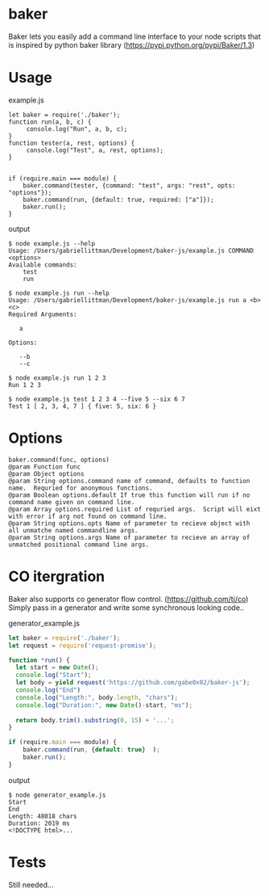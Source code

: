# baker
Baker lets you easily add a command line interface to your node scripts that is inspired by python baker library (https://pypi.python.org/pypi/Baker/1.3)


# Usage
example.js
```
let baker = require('./baker');
function run(a, b, c) {
     console.log("Run", a, b, c);
}
function tester(a, rest, options) {
     console.log("Test", a, rest, options);
}


if (require.main === module) {
    baker.command(tester, {command: "test", args: "rest", opts: "options"});
    baker.command(run, {default: true, required: ["a"]});
    baker.run();
}
```

output
```
$ node example.js --help
Usage: /Users/gabriellittman/Development/baker-js/example.js COMMAND <options>
Available commands: 
    test
    run

$ node example.js run --help
Usage: /Users/gabriellittman/Development/baker-js/example.js run a <b> <c>
Required Arguments:

   a

Options:

   --b
   --c

$ node example.js run 1 2 3
Run 1 2 3

$ node example.js test 1 2 3 4 --five 5 --six 6 7
Test 1 [ 2, 3, 4, 7 ] { five: 5, six: 6 }
```

# Options
```
baker.command(func, options)
@param Function func
@param Object options
@param String options.command name of command, defaults to function name.  Requried for anonymous functions.
@param Boolean options.default If true this function will run if no command name given on command line.
@param Array options.required List of requried args.  Script will eixt with error if arg not found on command line.
@param String options.opts Name of parameter to recieve object with all unmatche named commandline args.
@param String options.args Name of parameter to recieve an array of unmatched positional command line args.
```                    

# CO itergration
Baker also supports co generator flow control. (https://github.com/tj/co)  Simply pass in a generator and write some synchronous looking code..

generator_example.js
```javascript
let baker = require('./baker');
let request = require('request-promise');

function *run() {
  let start = new Date();
  console.log("Start");
  let body = yield request('https://github.com/gabe0x02/baker-js');
  console.log("End")
  console.log("Length:", body.length, "chars");
  console.log("Duration:", new Date()-start, "ms"); 
  
  return body.trim().substring(0, 15) + '...';
}

if (require.main === module) {
    baker.command(run, {default: true}  );
    baker.run();
}
```

output
```
$ node generator_example.js 
Start
End
Length: 48018 chars
Duration: 2019 ms
<!DOCTYPE html>...
```



# Tests                
Still needed...
